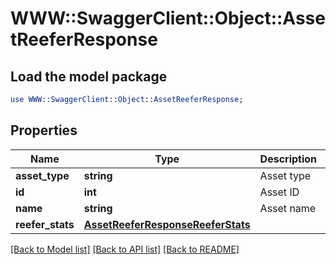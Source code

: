 # WWW::SwaggerClient::Object::AssetReeferResponse

## Load the model package
```perl
use WWW::SwaggerClient::Object::AssetReeferResponse;
```

## Properties
Name | Type | Description | Notes
------------ | ------------- | ------------- | -------------
**asset_type** | **string** | Asset type | [optional] 
**id** | **int** | Asset ID | [optional] 
**name** | **string** | Asset name | [optional] 
**reefer_stats** | [**AssetReeferResponseReeferStats**](AssetReeferResponseReeferStats.md) |  | [optional] 

[[Back to Model list]](../README.md#documentation-for-models) [[Back to API list]](../README.md#documentation-for-api-endpoints) [[Back to README]](../README.md)



